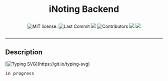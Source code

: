 # <p align="center"> iNoting Backend </p>
<div align="center"> 
<img src="https://img.shields.io/badge/license-MIT-blue.svg" alt="MIT license." /> 
<img src="https://img.shields.io/github/last-commit/mahendra-shah/inoting-backend?style=for-each-one&label=Last%20Commit" alt="Last Commit"> 
<img src="https://img.shields.io/github/stars/mahendra-shah/inoting-backend.svg" />
<img src="https://img.shields.io/github/contributors/mahendra-shah/inoting-backend" alt="Contributors">
<img src="https://img.shields.io/github/forks/mahendra-shah/inoting-backend.svg">
<img src="https://img.shields.io/github/issues/mahendra-shah/inoting-backend.svg">
</div>
<br>
<hr>


## Description
[![Typing SVG](https://readme-typing-svg.herokuapp.com?font=Fira+Code&pause=1000&color=60A793&center=true&vCenter=true&multiline=true&random=true&width=435&lines=Documentation+will+be+updated+soon.)](https://git.io/typing-svg)

<kbd>in progress</kbd>
